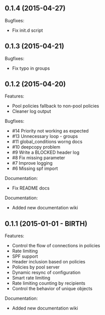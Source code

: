## 0.1.4 (2015-04-27)

Bugfixes:
  - Fix init.d script

## 0.1.3 (2015-04-21)

Bugfixes:
  - Fix typo in groups

## 0.1.2 (2015-04-20)

Features:

  - Pool policies fallback to non-pool policies
  - Cleaner log output

Bugfixes:
  - #14 Priority not working as expected
  - #13 Unnecessary loop - groups
  - #11 global_conditions worng docs
  - #10 deepcopy problem
  - #9 Write a BLOCKED header log
  - #8 Fix missing parameter
  - #7 Improve logging
  - #6 Missing spf import

Documentation:
  - Fix README docs

Documentation:
  - Added new documentation wiki

## 0.1.1 (2015-01-01 - BIRTH)

Features:

  - Control the flow of connections in policies
  - Rate limiting
  - SPF support
  - Header inclusion based on policies
  - Policies by pool server
  - Dynamic resync of configuration
  - Smart rate limiting
  - Rate limiting counting by recipients
  - Control the behavior of unique objects

Documentation:
  - Added new documentation wiki
